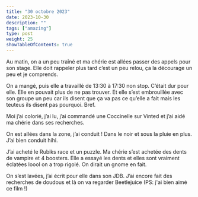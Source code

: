 ```yaml
---
title: "30 octobre 2023"
date: 2023-10-30
description: ""
tags: ["amazing"]
type: post
weight: 25
showTableOfContents: true
---
```


Au matin, on a un peu traîné et ma chérie est allées passer des appels pour son stage. Elle doit rappeler plus tard c’est un peu relou, ça la décourage un peu et je comprends.

On a mangé, puis elle a travaillé de 13:30 à 17:30 non stop. C’était dur pour elle. Elle en pouvait plus de ne pas trouver. Et elle s’est embrouillée avec son groupe un peu car ils disent que ça va pas ce qu’elle a fait mais les teuteus ils disent pas pourquoi. Bref. 

Moi j’ai colorié, j’ai lu, j’ai commandé une Coccinelle sur Vinted et j’ai aidé ma chérie dans ses recherches. 

On est allées dans la zone, j’ai conduit ! Dans le noir et sous la pluie en plus. J’ai bien conduit hihi. 

J’ai acheté le Rubiks race et un puzzle. Ma chérie s’est achetée des dents de vampire et 4 boosters. Elle a essayé les dents et elles sont vraiment éclatées loool on a trop rigolé. On dirait un gnome en fait. 

On s’est lavées, j’ai écrit pour elle dans son JDB. J’ai encore fait des recherches de doudous et là on va regarder Beetlejuice (PS: j'ai bien aimé ce film !)